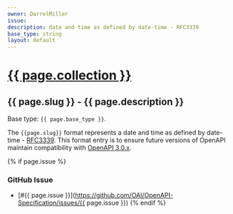 ```yaml
---
owner: DarrelMiller
issue: 
description: date and time as defined by date-time - RFC3339
base_type: string
layout: default
---
```


# <a href="..">{{ page.collection }}</a>

## {{ page.slug }} - {{ page.description }}

Base type: `{{ page.base_type }}`.

The `{{page.slug}}` format represents a date and time as defined by date-time - [RFC3339](https://xml2rfc.tools.ietf.org/public/rfc/html/rfc3339#anchor14one). This format entry is to ensure future versions of OpenAPI maintain compatibility with [OpenAPI 3.0.x](https://spec.openapis.org/oas/v3.0.0).

{% if page.issue %}
### GitHub Issue

* [#{{ page.issue }}](https://github.com/OAI/OpenAPI-Specification/issues/{{ page.issue }})
{% endif %}
